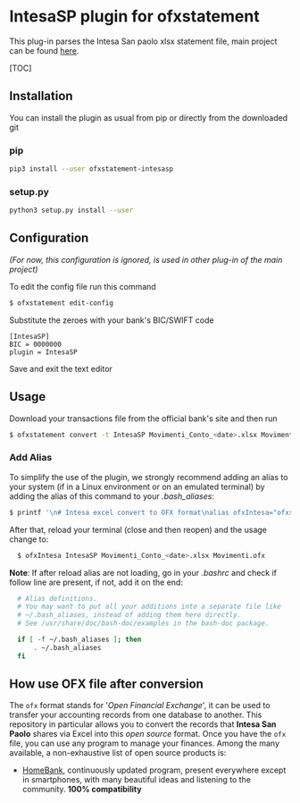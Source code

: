 # IntesaSP plugin for ofxstatement

This plug-in parses the Intesa San paolo xlsx statement file, main project can be found [here](https://github.com/kedder/ofxstatement).

[TOC]

## Installation

You can install the plugin as usual from pip or directly from the downloaded git

### pip
```bash
pip3 install --user ofxstatement-intesasp
```
### setup.py
```bash
python3 setup.py install --user
```
## Configuration
*(For now, this configuration is ignored, is used in other plug-in of the main project)*

To edit the config file run this command

```bash
$ ofxstatement edit-config
```
Substitute the zeroes with your bank's BIC/SWIFT code
```
[IntesaSP]
BIC = 0000000
plugin = IntesaSP
```

Save and exit the text editor


## Usage
Download your transactions file from the official bank's site and then run
```bash
$ ofxstatement convert -t IntesaSP Movimenti_Conto_<date>.xlsx Movimenti.ofx
```

### Add Alias
To simplify the use of the plugin, we strongly recommend adding an alias to your system (if in a Linux environment or on an emulated terminal) by adding the alias of this command to your *.bash_aliases*:
```bash
$ printf '\n# Intesa excel convert to OFX format\nalias ofxIntesa="ofxstatement convert -t IntesaSP"\n' >> ~/.bash_aliases
```
After that, reload your terminal (close and then reopen) and the usage change to:
```bash
  $ ofxIntesa IntesaSP Movimenti_Conto_<date>.xlsx Movimenti.ofx
```
**Note**: If after reload alias are not loading, go in your *.bashrc* and check if follow line are present, if not, add it on the end:
```bash
  # Alias definitions.
  # You may want to put all your additions into a separate file like
  # ~/.bash_aliases, instead of adding them here directly.
  # See /usr/share/doc/bash-doc/examples in the bash-doc package.

  if [ -f ~/.bash_aliases ]; then
      . ~/.bash_aliases
  fi
```

## How use OFX file after conversion

The `ofx` format stands for '*Open Financial Exchange*', it can be used to transfer your accounting records from one database to another.
This repository in particular allows you to convert the records that **Intesa San Paolo** shares via Excel into this *open source* format.
Once you have the `ofx` file, you can use any program to manage your finances.
Among the many available, a non-exhaustive list of open source products is:

- [HomeBank](http://homebank.free.fr/en/index.php), continuously updated program, present everywhere except in smartphones, with many beautiful ideas and listening to the community. **100% compatibility** 

